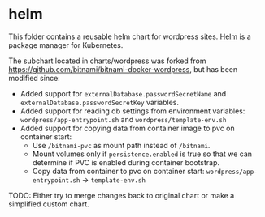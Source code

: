 # helm

This folder contains a reusable helm chart for wordpress sites. [Helm](https://helm.sh/) is a package manager for Kubernetes.

The subchart located in charts/wordpress was forked from https://github.com/bitnami/bitnami-docker-wordpress, but has been modified since:

- Added support for `externalDatabase.passwordSecretName` and `externalDatabase.passwordSecretKey` variables.
- Added support for reading db settings from environment variables: `wordpress/app-entrypoint.sh` and `wordpress/template-env.sh`
- Added support for copying data from container image to pvc on container start:
  * Use `/bitnami-pvc` as mount path instead of `/bitnami`.
  * Mount volumes only if `persistence.enabled` is true so that we can determine if PVC is enabled during container bootstrap.
  * Copy data from container to pvc on container start: `wordpress/app-entrypoint.sh` -> `template-env.sh`

TODO: Either try to merge changes back to original chart or make a simplified custom chart.
